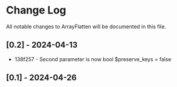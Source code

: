 # Change Log

All notable changes to ArrayFlatten will be documented in this file.

## [0.2] - 2024-04-13

* 138f257 - Second parameter is now bool $preserve_keys = false

## [0.1] - 2024-04-26
